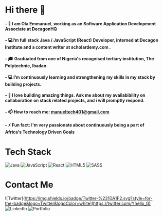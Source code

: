 # Hi there 👋

#### - 🔭 I am Ola Emmanuel, working as an Software Application Development Associate at DecagonHQ
#### - 💻I’m full stack Java / JavaScript (React) Developer, interned at Decagon Institute and a content writer at scholardemy.com .
#### - 🎓 Graduated from one of Nigeria's recognised tertiary institution, The Polytechnic, Ibadan.
#### - 💻 I’m continuously learning and strengthening my skills in my stack by building projects.
#### - 💬 I love building amazing things. Ask me about my availabibility on collaboration on stack related projects, and i will promptly respond.
#### - 📫 How to reach me: manueltech401@gmail.com
#### - ⚡ Fun fact: I'm very passionate about continuously being a part of Africa's Technology Driven Goals


# Tech Stack

![Java](https://img.shields.io/badge/java-%23ED8B00.svg?style=for-the-badge&logo=java&logoColor=white) ![JavaScript](https://img.shields.io/badge/javascript-%23323330.svg?style=for-the-badge&logo=javascript&logoColor=%23F7DF1E) ![React](https://img.shields.io/badge/react-%2320232a.svg?style=for-the-badge&logo=react&logoColor=%2361DAFB) ![HTML5](https://img.shields.io/badge/html5-%23E34F26.svg?style=for-the-badge&logo=html5&logoColor=white) ![SASS](https://img.shields.io/badge/SASS-hotpink.svg?style=for-the-badge&logo=SASS&logoColor=white)


# Contact Me
![Twitter](https://img.shields.io/badge/Twitter-%231DA1F2.svg?style=for-the-badge&logo=Twitter&logoColor=white](https://twitter.com/Yhello_G) 
![LinkedIn](https://img.shields.io/badge/linkedin-%230077B5.svg?style=for-the-badge&logo=linkedin&logoColor=white) ![Portfolio](https://img.shields.io/badge/Portfolio-%23000000.svg?style=for-the-badge&logo=firefox&logoColor=#FF7139)
